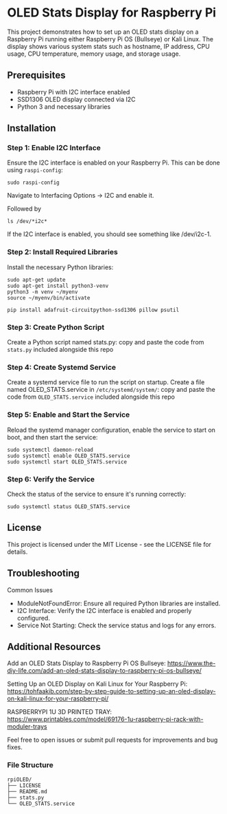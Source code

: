 # OLED Stats Display for Raspberry Pi

This project demonstrates how to set up an OLED stats display on a Raspberry Pi running either Raspberry Pi OS (Bullseye) or Kali Linux. The display shows various system stats such as hostname, IP address, CPU usage, CPU temperature, memory usage, and storage usage.

## Prerequisites

- Raspberry Pi with I2C interface enabled
- SSD1306 OLED display connected via I2C
- Python 3 and necessary libraries

## Installation

### Step 1: Enable I2C Interface

Ensure the I2C interface is enabled on your Raspberry Pi. 
This can be done using 
`raspi-config`:

```
sudo raspi-config
```

Navigate to Interfacing Options -> I2C and enable it.

Followed by
```
ls /dev/*i2c*
```
If the I2C interface is enabled, you should see something like /dev/i2c-1.

### Step 2: Install Required Libraries
Install the necessary Python libraries:

```
sudo apt-get update
sudo apt-get install python3-venv
python3 -m venv ~/myenv
source ~/myenv/bin/activate

pip install adafruit-circuitpython-ssd1306 pillow psutil

```

### Step 3: Create Python Script
Create a Python script named stats.py:
copy and paste the code from `stats.py` included alongside this repo


### Step 4: Create Systemd Service
Create a systemd service file to run the script on startup. Create a file named OLED_STATS.service in `/etc/systemd/system/`:
copy and paste the code from `OLED_STATS.service` included alongside this repo

### Step 5: Enable and Start the Service
Reload the systemd manager configuration, enable the service to start on boot, and then start the service:
```
sudo systemctl daemon-reload
sudo systemctl enable OLED_STATS.service
sudo systemctl start OLED_STATS.service
```

### Step 6: Verify the Service
Check the status of the service to ensure it's running correctly:

```
sudo systemctl status OLED_STATS.service
```

## License
This project is licensed under the MIT License - see the LICENSE file for details.

## Troubleshooting

Common Issues
- ModuleNotFoundError: Ensure all required Python libraries are installed.
- I2C Interface: Verify the I2C interface is enabled and properly configured.
- Service Not Starting: Check the service status and logs for any errors.

## Additional Resources
Add an OLED Stats Display to Raspberry Pi OS Bullseye: 
https://www.the-diy-life.com/add-an-oled-stats-display-to-raspberry-pi-os-bullseye/

Setting Up an OLED Display on Kali Linux for Your Raspberry Pi: 
https://tohfaakib.com/step-by-step-guide-to-setting-up-an-oled-display-on-kali-linux-for-your-raspberry-pi/

RASPBERRYPI 1U 3D PRINTED TRAY: 
https://www.printables.com/model/69176-1u-raspberry-pi-rack-with-moduler-trays

Feel free to open issues or submit pull requests for improvements and bug fixes.

### File Structure

```
rpiOLED/
├── LICENSE
├── README.md
├── stats.py
└── OLED_STATS.service
```
